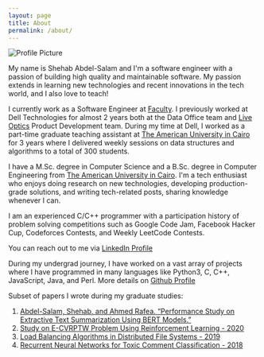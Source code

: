 ```yaml
---
layout: page
title: About
permalink: /about/
---
```


<img src="{{ site.baseurl }}/assets/Shehab.png" title="Profile Picture" class="profile">

My name is Shehab Abdel-Salam and I'm a software engineer with a passion of building high quality and maintainable software. My passion extends in learning new technologies and recent innovations in the tech world, and I also love to teach!

I currently work as a Software Engineer at [Faculty][company]. I previously worked at Dell Technologies for almost 2 years both at the Data Office team and [Live Optics][liveoptics] Product Development team. During my time at Dell, I worked as a part-time graduate teaching assistant at [The American University in Cairo][university] for 3 years where I delivered weekly sessions on data structures and algorithms to a total of 300 students.

I have a M.Sc. degree in Computer Science and a B.Sc. degree in Computer Engineering from [The American University in Cairo][University]. I'm a tech enthusiast who enjoys doing research on new technologies, developing production-grade solutions, and writing tech-related posts, sharing knowledge whenever I can. 

I am an experienced C/C++ programmer with a participation history of problem solving competitions such as Google Code Jam, Facebook Hacker Cup, Codeforces Contests, and Weekly LeetCode Contests.

You can reach out to me via [LinkedIn Profile][linkedin]

During my undergrad journey, I have worked on a vast array of projects where I have programmed in many languages like Python3, C, C++, JavaScript, Java, and Perl.
More details on [Github Profile][github]

Subset of papers I wrote during my graduate studies:

1. [Abdel-Salam, Shehab, and Ahmed Rafea. “Performance Study on Extractive Text Summarization Using BERT Models.”](https://www.mdpi.com/2078-2489/13/2/67)
2. [Study on E-CVRPTW Problem Using Reinforcement Learning - 2020](https://drive.google.com/file/d/1S66LT3kInvsubYGUlW4S78QJWLESqap3/view?usp=sharing)
3. [Load Balancing Algorithms in Distributed File Systems - 2019](https://drive.google.com/file/d/1uwlMDUGlllPCa1riIjcvhv8-sL7gsdoJ/view?usp=sharing)
4. [Recurrent Neural Networks for Toxic Comment Classification - 2018](https://github.com/ShehabMMohamed/ToxicCommentClassification)

[linkedin]: https://www.linkedin.com/in/shehab-abdel-salam-0a12ab97/
[github]: https://github.com/ShehabMMohamed
[company]: https://faculty.ai
[university]: https://www.aucegypt.edu
[liveoptics]: https://liveoptics.com